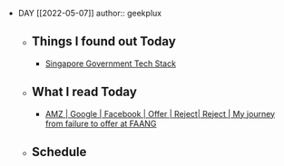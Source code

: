 - DAY [[2022-05-07]]
  author:: geekplux
	- ## Things I found out Today
		- [Singapore Government Tech Stack](https://www.developer.tech.gov.sg/singapore-government-tech-stack/overview/index.html)
	- ## What I read Today
		- [AMZ | Google | Facebook | Offer | Reject| Reject | My journey from failure to offer at FAANG](https://leetcode.com/discuss/interview-experience/716202/AMZ-or-Google-or-Facebook-or-Offer-or-Rejector-Reject-or-My-journey-from-failure-to-offer-at-FAANG)
	- ## Schedule